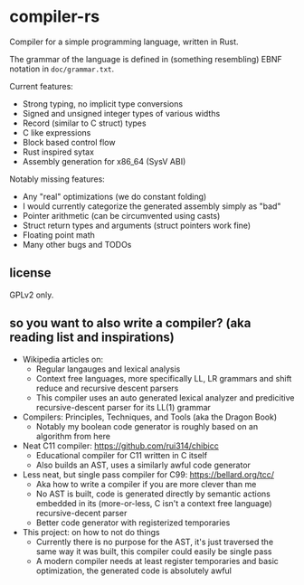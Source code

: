 # compiler-rs
Compiler for a simple programming language, written in Rust.

The grammar of the language is defined in (something resembling) EBNF
notation in `doc/grammar.txt`.

Current features:
- Strong typing, no implicit type conversions
- Signed and unsigned integer types of various widths
- Record (similar to C struct) types
- C like expressions
- Block based control flow
- Rust inspired sytax
- Assembly generation for x86\_64 (SysV ABI)

Notably missing features:
- Any "real" optimizations (we do constant folding)
- I would currently categorize the generated assembly simply as "bad"
- Pointer arithmetic (can be circumvented using casts)
- Struct return types and arguments (struct pointers work fine)
- Floating point math
- Many other bugs and TODOs

## license
GPLv2 only.

## so you want to also write a compiler? (aka reading list and inspirations)
- Wikipedia articles on:
  * Regular langauges and lexical analysis
  * Context free languages, more specifically LL, LR grammars and shift reduce
    and recursive descent parsers
  * This compiler uses an auto generated lexical analyzer and predicitive
    recursive-descent parser for its LL(1) grammar
- Compilers: Principles, Techniques, and Tools (aka the Dragon Book)
  * Notably my boolean code generator is roughly based on an algorithm from here
- Neat C11 compiler: https://github.com/rui314/chibicc
  * Educational compiler for C11 written in C itself
  * Also builds an AST, uses a similarly awful code generator
- Less neat, but single pass compiler for C99: https://bellard.org/tcc/
  * Aka how to write a compiler if you are more clever than me
  * No AST is built, code is generated directly by semantic actions embedded in
    its (more-or-less, C isn't a context free language) recursive-decent parser
  * Better code generator with registerized temporaries
- This project: on how to not do things
  * Currently there is no purpose for the AST, it's just traversed the same way
    it was built, this compiler could easily be single pass
  * A modern compiler needs at least register temporaries and basic optimization,
    the generated code is absolutely awful
